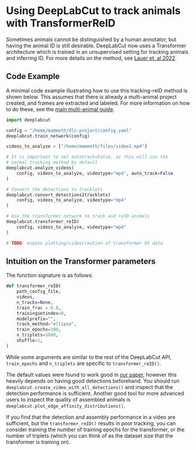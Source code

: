 # Using DeepLabCut to track animals with TransformerReID

Sometimes animals cannot be distinguished by a human annotator, but having the animal ID is still desirable. DeepLabCut now uses a Transformer architecture which is trained in an unsupervised setting for tracking animals and inferring ID. For more details on the method, see [Lauer et. al 2022](TODO:AddLinkHere!).

## Code Example
A minimal code example illustrating how to use this tracking-reID method is shown below. This assumes that there is already a multi-animal project created, and frames are extracted and labeled. For more information on how to do these, see the [main multi-animal guide](https://deeplabcut.github.io/DeepLabCut/docs/maDLC_UserGuide.html).

```python
import deeplabcut

config = "/home/mammoth/dlc-project/config.yaml"
deeplabcut.train_network(config)

videos_to_analyze = ["/home/mammoth/files/video1.mp4"]

# It is important to set autotrack=False, as this will use the
# normal tracking method by default
deeplabcut.analyze_videos(
    config, videos_to_analyze, videotype="mp4", auto_track=False
)

# Convert the detections to tracklets
deeplabcut.convert_detections2tracklets(
    config, videos_to_analyze, videotype="mp4"
)

# Use the transformer network to track and reID animals
deeplabcut.transformer_reID(
    config, videos_to_analyze, videotype="mp4"
)

# TODO: expose plotting/videocreation of transformer h5 data
```

## Intuition on the Transformer parameters
The function signature is as follows:
```python
def transformer_reID(
    path_config_file,
    videos,
    n_tracks=None,
    train_frac = 0.8, 
    trainingsetindex=0, 
    modelprefix="",
    track_method="ellipse",
    train_epochs=100,
    n_triplets=1000,
    shuffle=1,
)
```

While some arguments are similar to the rest of the DeepLabCut API, `train_epochs` and `n_triplets` are specific to `transformer_reID()`. 

The default values were found to work good in [our paper]((TODO:AddLinkHere!)), however this heavily depends on having good detections beforehand. You should run `deeplabcut.create_video_with_all_detections()` and inspect that the detection performance is sufficient. Another good tool for more advanced users to inspect the quality of assembled animals is `deeplabcut.plot_edge_affinity_distributions()`.

If you find that the detection and assembly performance in a video are sufficient, but the `transformer_reID()` results in poor tracking, you can consider training the number of training epochs for the transformer, or the number of triplets (which you can think of as the dataset size that the transformer is training on).





